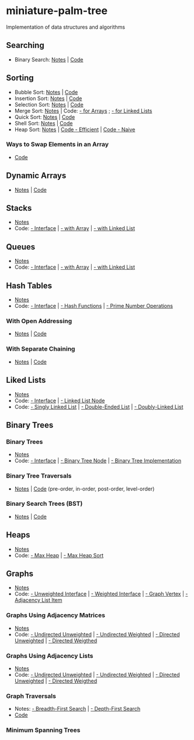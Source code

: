 # miniature-palm-tree
Implementation of data structures and algorithms

## Searching 

- Binary Search: [Notes](https://paper.dropbox.com/doc/Algorithms-yOFym5oauDWCgJw1EkUOo#:uid=193012893070714&h2=Binary-Search) | [Code](https://github.com/adinutzyc21/miniature-palm-tree/blob/master/Theory/searching/binarySearch/BinarySearch.java)

## Sorting
- Bubble Sort: [Notes](https://paper.dropbox.com/doc/Algorithms-yOFym5oauDWCgJw1EkUOo#:uid=967968668100180&h2=Bubble-Sort) | [Code](https://github.com/adinutzyc21/miniature-palm-tree/blob/master/Theory/sorting/bubbleSort/BubbleSort.java)
- Insertion Sort: [Notes](https://paper.dropbox.com/doc/Algorithms-yOFym5oauDWCgJw1EkUOo#:uid=486623696708152&h2=Insertion-Sort) | [Code](https://github.com/adinutzyc21/miniature-palm-tree/blob/master/Theory/sorting/insertionSort/InsertionSort.java)
- Selection Sort: [Notes](https://paper.dropbox.com/doc/Algorithms-yOFym5oauDWCgJw1EkUOo#:uid=132599071920303&h2=Selection-Sort) | [Code](https://github.com/adinutzyc21/miniature-palm-tree/blob/master/Theory/sorting/selectionSort/SelectionSort.java)
- Merge Sort: [Notes](https://paper.dropbox.com/doc/Algorithms-yOFym5oauDWCgJw1EkUOo#:uid=009803644887312&h2=Merge-sort) | Code: [- for Arrays](https://github.com/adinutzyc21/miniature-palm-tree/blob/master/Theory/sorting/mergeSort/MergeSort.java) ; [- for Linked Lists](https://github.com/adinutzyc21/miniature-palm-tree/blob/master/Theory/linkedLists/linkedListsProblems_src/MergeSortLinkedList.java)
- Quick Sort: [Notes](https://paper.dropbox.com/doc/Algorithms-yOFym5oauDWCgJw1EkUOo#:uid=040592152212474&h2=Quick-sort) | [Code](https://github.com/adinutzyc21/miniature-palm-tree/blob/master/Theory/sorting/quickSort/QuickSort.java)
- Shell Sort: [Notes](https://paper.dropbox.com/doc/Algorithms-yOFym5oauDWCgJw1EkUOo#:uid=272137401070797&h2=Shell-Sort) | [Code](https://github.com/adinutzyc21/miniature-palm-tree/blob/master/Theory/sorting/shellSort/ShellSort.java)
- Heap Sort: [Notes](https://paper.dropbox.com/doc/Algorithms-yOFym5oauDWCgJw1EkUOo#:uid=835557830548066&h2=Heap-Sort) | [Code - Efficient](https://github.com/adinutzyc21/miniature-palm-tree/blob/master/Theory/heaps/heaps_src/MaxHeapSort.java) | [Code - Naive](https://github.com/adinutzyc21/miniature-palm-tree/blob/master/Theory/sorting/heapSort/HeapSort.java)

### Ways to Swap Elements in an Array
- [Code](https://github.com/adinutzyc21/miniature-palm-tree/blob/master/Theory/sorting/swappingArrayElements/Swaps.java)

## Dynamic Arrays
- [Notes](https://paper.dropbox.com/doc/Dynamic-Arrays-Stacks-and-Queues-cXroYTOg9bg8mo3Cd8vsH#:uid=700579277760214&h2=Dynamic-Arrays) | [Code](https://github.com/adinutzyc21/miniature-palm-tree/blob/master/Theory/dynamicArrays/dynamicArrays/DynamicArray.java)

## Stacks
- [Notes](https://paper.dropbox.com/doc/Dynamic-Arrays-Stacks-and-Queues-cXroYTOg9bg8mo3Cd8vsH#:uid=921891208326665&h2=Stacks) 
- Code: [- Interface](https://github.com/adinutzyc21/miniature-palm-tree/blob/master/Theory/stacks/stacks_src/InterfaceStack.java) | [- with Array](https://github.com/adinutzyc21/miniature-palm-tree/blob/master/Theory/stacks/stacks_src/StackArray.java) | [- with Linked List](https://github.com/adinutzyc21/miniature-palm-tree/blob/master/Theory/stacks/stacks_src/StackList.java)

## Queues
- [Notes](https://paper.dropbox.com/doc/Dynamic-Arrays-Stacks-and-Queues-cXroYTOg9bg8mo3Cd8vsH#:uid=317184704263624&h2=Queues) 
- Code: [- Interface](https://github.com/adinutzyc21/miniature-palm-tree/blob/master/Theory/queues/queues_src/InterfaceQueue.java) | [- with Array](https://github.com/adinutzyc21/miniature-palm-tree/blob/master/Theory/queues/queues_src/QueueArray.java) | [- with Linked List](https://github.com/adinutzyc21/miniature-palm-tree/blob/master/Theory/queues/queues_src/QueueList.java)

## Hash Tables
- [Notes](https://paper.dropbox.com/doc/HashTables-and-LinkedLists-Ih6NJV2OtH3sjaDrV97pb#:uid=842679455192664&h2=Hash-Tables)
- Code: [- Interface](https://github.com/adinutzyc21/miniature-palm-tree/blob/master/Theory/hashTables/hashTable_util/InterfaceHashTable.java) | [- Hash Functions](https://github.com/adinutzyc21/miniature-palm-tree/blob/master/Theory/hashTables/hashTable_util/HashFunctions.java) | [- Prime Number Operations](https://github.com/adinutzyc21/miniature-palm-tree/blob/master/Theory/hashTables/hashTable_util/PrimeNumberOps.java)

### With Open Addressing
- [Notes](https://paper.dropbox.com/doc/HashTables-and-LinkedLists-Ih6NJV2OtH3sjaDrV97pb#:uid=067662513878263&h2=Collision-Reduction-Using-Open) | [Code](https://github.com/adinutzyc21/miniature-palm-tree/blob/master/Theory/hashTables/hashTable_src/HashTableOpenAddressing.java) 

### With Separate Chaining
- [Notes](https://paper.dropbox.com/doc/HashTables-and-LinkedLists-Ih6NJV2OtH3sjaDrV97pb#:uid=698165621122046&h2=Collision-Reduction-Using-Sepa) | [Code](https://github.com/adinutzyc21/miniature-palm-tree/blob/master/Theory/hashTables/hashTable_src/HashTableSeparateChaining.java)

## Liked Lists
- [Notes](https://paper.dropbox.com/doc/HashTables-and-LinkedLists-Ih6NJV2OtH3sjaDrV97pb#:uid=901203219815515&h2=Linked-Lists) 
- Code: [- Interface](https://github.com/adinutzyc21/miniature-palm-tree/blob/master/Theory/linkedLists/linkedLists_util/InterfaceLinkedList.java) | [- Linked List Node](https://github.com/adinutzyc21/miniature-palm-tree/blob/master/Theory/linkedLists/linkedLists_util/Node.java) 
- Code: [- Singly Linked List](https://github.com/adinutzyc21/miniature-palm-tree/blob/master/Theory/linkedLists/linkedLists_src/SinglyLinkedList.java) | [- Double-Ended List](https://github.com/adinutzyc21/miniature-palm-tree/blob/master/Theory/linkedLists/linkedLists_src/DoubleEndedList.java) | [- Doubly-Linked List](https://github.com/adinutzyc21/miniature-palm-tree/blob/master/Theory/linkedLists/linkedLists_src/DoublyLinkedList.java) 

## Binary Trees 

### Binary Trees
- [Notes](https://paper.dropbox.com/doc/BinaryTrees-and-Heaps-eeYeogxkRLUQoHyddIn9X#:uid=072851336412306&h2=Binary-Trees) 
- Code: [- Interface](https://github.com/adinutzyc21/miniature-palm-tree/blob/master/Theory/binaryTrees/binaryTree_util/InterfaceBinaryTree.java) |  [- Binary Tree Node](https://github.com/adinutzyc21/miniature-palm-tree/blob/master/Theory/binaryTrees/binaryTree_util/Node.java) | [- Binary Tree Implementation](https://github.com/adinutzyc21/miniature-palm-tree/blob/master/Theory/binaryTrees/binaryTree_src/BinaryTreeInsertRandomDirection.java)

### Binary Tree Traversals
- [Notes](https://paper.dropbox.com/doc/BinaryTrees-eeYeogxkRLUQoHyddIn9X#:uid=499731975872431&h2=Binary-Tree-Traversals) | [Code](https://github.com/adinutzyc21/miniature-palm-tree/blob/master/Theory/binaryTrees/bst_src/BinaryTreeTraversals.java) (pre-order, in-order, post-order, level-order) 

### Binary Search Trees (BST)
- [Notes](https://paper.dropbox.com/doc/BinaryTrees-eeYeogxkRLUQoHyddIn9X#:uid=258999407277684&h2=Binary-Search-Trees) | [Code](https://github.com/adinutzyc21/miniature-palm-tree/blob/master/Theory/binaryTrees/bst_src/BinarySearchTree.java)

## Heaps
- [Notes](https://paper.dropbox.com/doc/HashTables-LinkedLists-and-Heaps-Ih6NJV2OtH3sjaDrV97pb#:uid=505161771811555&h2=Heaps---Max-Heap)
- Code: [- Max Heap](https://github.com/adinutzyc21/miniature-palm-tree/blob/master/Theory/heaps/heaps_src/MaxHeap.java) | [- Max Heap Sort](https://github.com/adinutzyc21/miniature-palm-tree/blob/master/Theory/heaps/heaps_src/MaxHeapSort.java)

## Graphs
- [Notes](https://paper.dropbox.com/doc/Graphs-DLpL9M3dKCmEIO3I5T6TQ#:h2=Graphs)
- Code: [- Unweighted Interface](https://github.com/adinutzyc21/miniature-palm-tree/blob/master/Theory/graphs/graph_util/InterfaceUnweightedGraph.java) | [- Weighted Interface](https://github.com/adinutzyc21/miniature-palm-tree/blob/master/Theory/graphs/graph_util/InterfaceWeightedGraph.java) | [- Graph Vertex](https://github.com/adinutzyc21/miniature-palm-tree/blob/master/Theory/graphs/graph_util/Vertex.java) | [- Adjacency List Item](https://github.com/adinutzyc21/miniature-palm-tree/blob/master/Theory/graphs/graph_util/Item.java)

### Graphs Using Adjacency Matrices
- [Notes](https://paper.dropbox.com/doc/Graphs-DLpL9M3dKCmEIO3I5T6TQ#:uid=680815894368252&h2=Graphs-Using-Adjacency-Matrice)
- Code: [- Undirected Unweighted](https://github.com/adinutzyc21/miniature-palm-tree/blob/master/Theory/graphs/graph_matrix_src/UndirectedUnweightedGraphM.java) | [- Undirected Weighted](https://github.com/adinutzyc21/miniature-palm-tree/blob/master/Theory/graphs/graph_matrix_src/UndirectedWeightedGraphM.java) | [- Directed Unweighted](https://github.com/adinutzyc21/miniature-palm-tree/blob/master/Theory/graphs/graph_matrix_src/DirectedUnweightedGraphM.java) | [- Directed Weigthed](https://github.com/adinutzyc21/miniature-palm-tree/blob/master/Theory/graphs/graph_matrix_src/DirectedWeightedGraphM.java)

### Graphs Using Adjacency Lists
- [Notes](https://paper.dropbox.com/doc/Graphs-DLpL9M3dKCmEIO3I5T6TQ#:uid=899976923679658&h2=Graphs-Using-Adjacency-Lists)
- Code: [- Undirected Unweighted](https://github.com/adinutzyc21/miniature-palm-tree/blob/master/Theory/graphs/graph_list_src/UndirectedUnweightedGraphL.java) | [- Undirected Weighted](https://github.com/adinutzyc21/miniature-palm-tree/blob/master/Theory/graphs/graph_list_src/UndirectedWeightedGraphL.java) | [- Directed Unweighted](https://github.com/adinutzyc21/miniature-palm-tree/blob/master/Theory/graphs/graph_list_src/DirectedUnweightedGraphL.java) | [- Directed Weigthed](https://github.com/adinutzyc21/miniature-palm-tree/blob/master/Theory/graphs/graph_list_src/DirectedWeightedGraphL.java)
  
### Graph Traversals
- Notes: [- Breadth-First Search](https://paper.dropbox.com/doc/Graphs-DLpL9M3dKCmEIO3I5T6TQ#:uid=354931498733120&h2=Breadth-First-Search) | [- Depth-First Search](https://paper.dropbox.com/doc/Graphs-DLpL9M3dKCmEIO3I5T6TQ#:uid=097312995010959&h2=Depth-First-Search) 
- [Code](https://github.com/adinutzyc21/miniature-palm-tree/blob/master/Theory/graphs/graphs_algorithms_src/GraphTraversals.java)

### Minimum Spanning Trees
